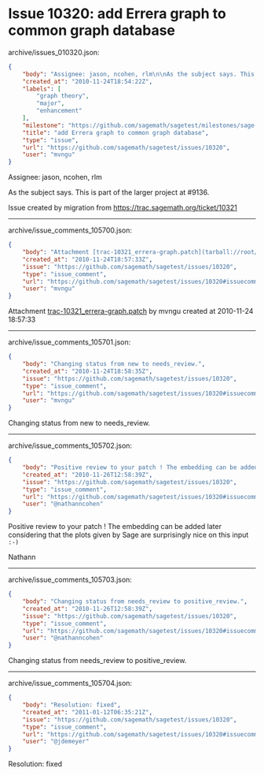 # Issue 10320: add Errera graph to common graph database

archive/issues_010320.json:
```json
{
    "body": "Assignee: jason, ncohen, rlm\n\nAs the subject says. This is part of the larger project at #9136.\n\nIssue created by migration from https://trac.sagemath.org/ticket/10321\n\n",
    "created_at": "2010-11-24T18:54:22Z",
    "labels": [
        "graph theory",
        "major",
        "enhancement"
    ],
    "milestone": "https://github.com/sagemath/sagetest/milestones/sage-4.6.2",
    "title": "add Errera graph to common graph database",
    "type": "issue",
    "url": "https://github.com/sagemath/sagetest/issues/10320",
    "user": "mvngu"
}
```
Assignee: jason, ncohen, rlm

As the subject says. This is part of the larger project at #9136.

Issue created by migration from https://trac.sagemath.org/ticket/10321





---

archive/issue_comments_105700.json:
```json
{
    "body": "Attachment [trac-10321_errera-graph.patch](tarball://root/attachments/some-uuid/ticket10321/trac-10321_errera-graph.patch) by mvngu created at 2010-11-24 18:57:33",
    "created_at": "2010-11-24T18:57:33Z",
    "issue": "https://github.com/sagemath/sagetest/issues/10320",
    "type": "issue_comment",
    "url": "https://github.com/sagemath/sagetest/issues/10320#issuecomment-105700",
    "user": "mvngu"
}
```

Attachment [trac-10321_errera-graph.patch](tarball://root/attachments/some-uuid/ticket10321/trac-10321_errera-graph.patch) by mvngu created at 2010-11-24 18:57:33



---

archive/issue_comments_105701.json:
```json
{
    "body": "Changing status from new to needs_review.",
    "created_at": "2010-11-24T18:58:35Z",
    "issue": "https://github.com/sagemath/sagetest/issues/10320",
    "type": "issue_comment",
    "url": "https://github.com/sagemath/sagetest/issues/10320#issuecomment-105701",
    "user": "mvngu"
}
```

Changing status from new to needs_review.



---

archive/issue_comments_105702.json:
```json
{
    "body": "Positive review to your patch ! The embedding can be added later considering that the plots given by Sage are surprisingly nice on this input `:-)`\n\nNathann",
    "created_at": "2010-11-26T12:58:39Z",
    "issue": "https://github.com/sagemath/sagetest/issues/10320",
    "type": "issue_comment",
    "url": "https://github.com/sagemath/sagetest/issues/10320#issuecomment-105702",
    "user": "@nathanncohen"
}
```

Positive review to your patch ! The embedding can be added later considering that the plots given by Sage are surprisingly nice on this input `:-)`

Nathann



---

archive/issue_comments_105703.json:
```json
{
    "body": "Changing status from needs_review to positive_review.",
    "created_at": "2010-11-26T12:58:39Z",
    "issue": "https://github.com/sagemath/sagetest/issues/10320",
    "type": "issue_comment",
    "url": "https://github.com/sagemath/sagetest/issues/10320#issuecomment-105703",
    "user": "@nathanncohen"
}
```

Changing status from needs_review to positive_review.



---

archive/issue_comments_105704.json:
```json
{
    "body": "Resolution: fixed",
    "created_at": "2011-01-12T06:35:21Z",
    "issue": "https://github.com/sagemath/sagetest/issues/10320",
    "type": "issue_comment",
    "url": "https://github.com/sagemath/sagetest/issues/10320#issuecomment-105704",
    "user": "@jdemeyer"
}
```

Resolution: fixed
